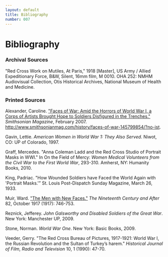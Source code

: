 ```yaml
---
layout: default
title: Bibliography
number: 007
---
```


# Bibliography

### Archival Sources

"Red Cross Work on Mutiles, At Paris," 1918 [Master], US Army / Allied Expeditionary Force, B&W, Silent, 16mm film, M 0010.  OHA 252: NMHM Audiovisual Collection, Otis Historical Archives, National Museum of Health and Medicine.

### Printed Sources

Alexander, Caroline.  ["Faces of War: Amid the Horrors of World War I, a Corps of Artists Brought Hope to Soldiers Disfigured in the Trenches."](http://www.smithsonianmag.com/history/faces-of-war-145799854/?no-ist)  *Smithsonian Magazine*, February 2007.  http://www.smithsonianmag.com/history/faces-of-war-145799854/?no-ist. 

Gavin, Lettie.  *American Women in World War 1: They Also Served*.  Niwot, CO: UP of Colorado, 1997.

Graff, Mercedes.  "Anna Coleman Ladd and the Red Cross Studio of Portrait Masks in WWI."  In On the Field of Mercy: *Women Medical Volunteers from the Civil War to the First World War*, 293-310.  Amherst, NY: Humanity Books, 2010.

King, Padriac.  "How Wounded Soldiers have Faced the World Again with 'Portrait Masks.'”  St. Louis Post-Dispatch Sunday Magazine, March 26, 1933.

Muir, Ward.  ["The Men with New Faces."](https://scalar.usc.edu/works/red-cross-work-1918/supplemental) *The Nineteenth Century and After* 82, October 1917 (1917): 746-753.

Reznick, Jefferey.  *John Galsworthy and Disabled Soldiers of the Great War*.  New York: Manchester UP, 2009.

Stone, Norman.  *World War One*. New York: Basic Books, 2009.

Veeder, Gerry.  "The Red Cross Bureau of Pictures, 1917-1921: World War I, the Russian Revolution and the Sultan of Turkey’s harem."  *Historical Journal of Film, Radio and Television* 10, 1 (1990): 47-70.


